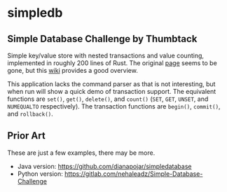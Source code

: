 # simpledb

## Simple Database Challenge by Thumbtack

Simple key/value store with nested transactions and value counting, implemented in roughly 200 lines of Rust. The original [page](http://www.thumbtack.com/challenges/simple-database) seems to be gone, but this [wiki](https://gitlab.com/nehaleadz/Simple-Database-Challenge/-/wikis/home) provides a good overview.

This application lacks the command parser as that is not interesting, but when run will show a quick demo of transaction support. The equivalent functions are `set()`, `get()`, `delete()`, and `count()` (`SET`, `GET`, `UNSET`, and `NUMEQUALTO` respectively). The transaction functions are `begin()`, `commit()`, and `rollback()`.

## Prior Art

These are just a few examples, there may be more.

* Java version: https://github.com/dianapojar/simpledatabase
* Python version: https://gitlab.com/nehaleadz/Simple-Database-Challenge

